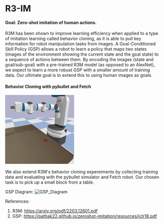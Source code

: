 # R3-IM

#### Goal: Zero-shot imitation of human actions. 

R3M has been shown to improve learning efficiency when applied to a type of imitation learning called behavior cloning, as it is able to pull key information for robot manipulation tasks from images. A Goal-Conditioned Skill Policy (GSP) allows a robot to learn a policy that maps two states (images of the environment showing the current state and the goal state) to a sequence of actions between them. By encoding the images (state and goal/sub-goal) with a pre-trained R3M model (as opposed to an AlexNet), we expect to learn a more robust GSP with a smaller amount of training data. Our ultimate goal is to extend this to using human images as goals.

#### Behavior Cloning with pybullet and Fetch

![Behavior_cloning_gif](bc_0.gif)

We also extend R3M's behavior cloning expereiments by collecting training data and evaluating with the pybullet simulator and Fetch robot. Our chosen task is to pick up a small block from a table.

GSP Diagram:
![GSP_Diagram](https://user-images.githubusercontent.com/28988176/233678581-e15076ef-6ef7-4691-832e-c18b95988535.png)

References:
1) R3M: https://arxiv.org/pdf/2203.12601.pdf
2) GSP: https://pathak22.github.io/zeroshot-imitation/resources/iclr18.pdf
